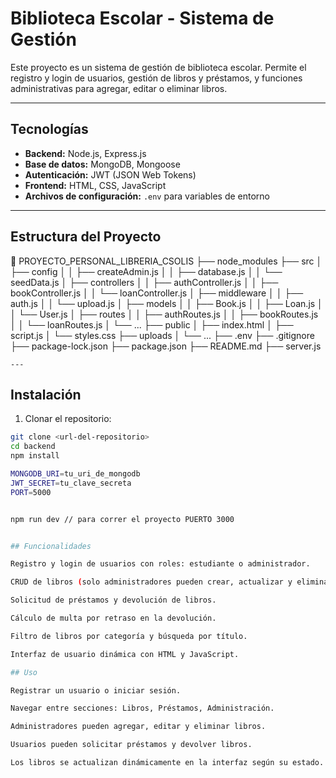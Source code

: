 # Biblioteca Escolar - Sistema de Gestión

Este proyecto es un sistema de gestión de biblioteca escolar. Permite el registro y login de usuarios, gestión de libros y préstamos, y funciones administrativas para agregar, editar o eliminar libros.

---

## Tecnologías

- **Backend:** Node.js, Express.js
- **Base de datos:** MongoDB, Mongoose
- **Autenticación:** JWT (JSON Web Tokens)
- **Frontend:** HTML, CSS, JavaScript
- **Archivos de configuración:** `.env` para variables de entorno

---

## Estructura del Proyecto

📂 PROYECTO_PERSONAL_LIBRERIA_CSOLIS
├── node_modules
├── src
│ ├── config
│ │ ├── createAdmin.js
│ │ ├── database.js
│ │ └── seedData.js
│ ├── controllers
│ │ ├── authController.js
│ │ ├── bookController.js
│ │ └── loanController.js
│ ├── middleware
│ │ ├── auth.js
│ │ └── upload.js
│ ├── models
│ │ ├── Book.js
│ │ ├── Loan.js
│ │ └── User.js
│ ├── routes
│ │ ├── authRoutes.js
│ │ ├── bookRoutes.js
│ │ └── loanRoutes.js
│ └── ...
├── public
│ ├── index.html
│ ├── script.js
│ └── styles.css
├── uploads
│ └── ...
├── .env
├── .gitignore
├── package-lock.json
├── package.json
├── README.md
├── server.js

    ---

## Instalación

1. Clonar el repositorio:

```bash
git clone <url-del-repositorio>
cd backend
npm install

MONGODB_URI=tu_uri_de_mongodb
JWT_SECRET=tu_clave_secreta
PORT=5000


npm run dev // para correr el proyecto PUERTO 3000


## Funcionalidades

Registro y login de usuarios con roles: estudiante o administrador.

CRUD de libros (solo administradores pueden crear, actualizar y eliminar).

Solicitud de préstamos y devolución de libros.

Cálculo de multa por retraso en la devolución.

Filtro de libros por categoría y búsqueda por título.

Interfaz de usuario dinámica con HTML y JavaScript.

## Uso

Registrar un usuario o iniciar sesión.

Navegar entre secciones: Libros, Préstamos, Administración.

Administradores pueden agregar, editar y eliminar libros.

Usuarios pueden solicitar préstamos y devolver libros.

Los libros se actualizan dinámicamente en la interfaz según su estado.
```
